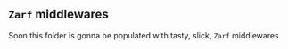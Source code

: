 ## `Zarf` middlewares

Soon this folder is gonna be populated with tasty, slick, `Zarf` middlewares
